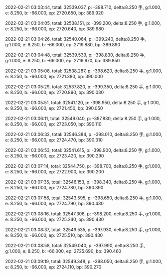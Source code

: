2022-02-21 03:03:44, total: 32539.037, p: -398.710, delta:8.250 手, g:1.000, e: 8.250, b: -66.000, ep: 2720.650, bp: 389.920

2022-02-21 03:04:05, total: 32538.151, p: -399.200, delta:8.250 手, g:1.000, e: 8.250, b: -66.000, ep: 2720.640, bp: 389.980

2022-02-21 03:04:26, total: 32540.064, p: -399.240, delta:8.250 手, g:1.000, e: 8.250, b: -66.000, ep: 2719.880, bp: 389.890

2022-02-21 03:04:48, total: 32539.539, p: -398.830, delta:8.250 手, g:1.000, e: 8.250, b: -66.000, ep: 2719.970, bp: 389.850

2022-02-21 03:05:08, total: 32538.287, p: -398.620, delta:8.250 手, g:1.000, e: 8.250, b: -66.000, ep: 2721.380, bp: 390.000

2022-02-21 03:05:29, total: 32537.820, p: -399.350, delta:8.250 手, g:1.000, e: 8.250, b: -66.000, ep: 2720.890, bp: 390.030

2022-02-21 03:05:51, total: 32541.120, p: -398.950, delta:8.250 手, g:1.000, e: 8.250, b: -66.000, ep: 2721.450, bp: 390.050

2022-02-21 03:06:11, total: 32549.040, p: -397.830, delta:8.250 手, g:1.000, e: 8.250, b: -66.000, ep: 2723.050, bp: 390.110

2022-02-21 03:06:32, total: 32546.384, p: -398.010, delta:8.250 手, g:1.000, e: 8.250, b: -66.000, ep: 2724.470, bp: 390.310

2022-02-21 03:06:53, total: 32541.615, p: -398.900, delta:8.250 手, g:1.000, e: 8.250, b: -66.000, ep: 2723.420, bp: 390.290

2022-02-21 03:07:14, total: 32544.750, p: -398.700, delta:8.250 手, g:1.000, e: 8.250, b: -66.000, ep: 2722.900, bp: 390.200

2022-02-21 03:07:35, total: 32546.153, p: -398.340, delta:8.250 手, g:1.000, e: 8.250, b: -66.000, ep: 2724.780, bp: 390.390

2022-02-21 03:07:56, total: 32543.595, p: -398.650, delta:8.250 手, g:1.000, e: 8.250, b: -66.000, ep: 2724.790, bp: 390.430

2022-02-21 03:08:16, total: 32547.308, p: -398.200, delta:8.250 手, g:1.000, e: 8.250, b: -66.000, ep: 2725.240, bp: 390.430

2022-02-21 03:08:37, total: 32549.535, p: -397.930, delta:8.250 手, g:1.000, e: 8.250, b: -66.000, ep: 2725.510, bp: 390.430

2022-02-21 03:08:58, total: 32549.040, p: -397.990, delta:8.250 手, g:1.000, e: 8.250, b: -66.000, ep: 2725.690, bp: 390.460

2022-02-21 03:09:19, total: 32549.348, p: -398.050, delta:8.250 手, g:1.000, e: 8.250, b: -66.000, ep: 2724.110, bp: 390.270